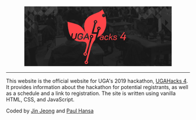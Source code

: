 <p align="center">
  <img alt="UGAHacks 4" src="img/hacks4banner.png" width="80%"/>
</p>

---

This website is the official website for UGA's 2019 hackathon, [UGAHacks 4](http://4.ugahacks.com/). It provides information about the hackathon for potential registrants, as well as a schedule and a link to registration. The site is written using vanilla HTML, CSS, and JavaScript.

Coded by [Jin Jeong](https://github.com/orangegarage) and [Paul Hansa](https://github.com/biggestcookie)
